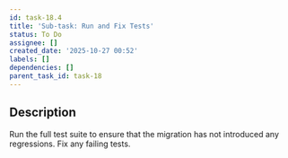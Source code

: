 ```yaml
---
id: task-18.4
title: 'Sub-task: Run and Fix Tests'
status: To Do
assignee: []
created_date: '2025-10-27 00:52'
labels: []
dependencies: []
parent_task_id: task-18
---
```


## Description

<!-- SECTION:DESCRIPTION:BEGIN -->
Run the full test suite to ensure that the migration has not introduced any regressions. Fix any failing tests.
<!-- SECTION:DESCRIPTION:END -->

